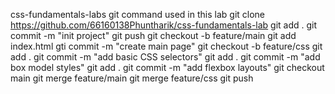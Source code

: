 css-fundamentals-labs
git command used in this lab
git clone https://github.com/66160138Phuntharik/css-fundamentals-lab
git add .
git commit -m "init project"
git push
git checkout -b feature/main
git add index.html
gti commit -m "create main page"
git checkout -b feature/css
git add .
git commit -m "add basic CSS selectors"
git add .
git commit -m "add box model styles"
git add .
git commit -m "add flexbox layouts"
git checkout main
git merge feature/main
git merge feature/css
git push
